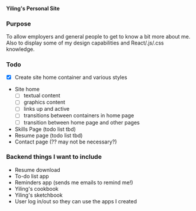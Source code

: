 #### Yiling's Personal Site

### Purpose

To allow employers and general people to get to know a bit more about me.
Also to display some of my design capabilities and React/.js/.css knowledge.

### Todo

- [x] Create site home container and various styles
- Site home
  - [ ] textual content
  - [ ] graphics content
  - [ ] links up and active
  - [ ] transitions between containers in home page
  - [ ] transition between home page and other pages
- Skills Page (todo list tbd)
- Resume page (todo list tbd)
- Contact page (?? may not be necessary?)

### Backend things I want to include

- Resume download
- To-do list app
- Reminders app (sends me emails to remind me!)
- Yiling's cookbook
- Yiling's sketchbook
- User log in/out so they can use the apps I created
